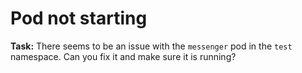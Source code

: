 # Pod not starting

**Task:** There seems to be an issue with the `messenger` pod in the `test` namespace.
Can you fix it and make sure it is running?

